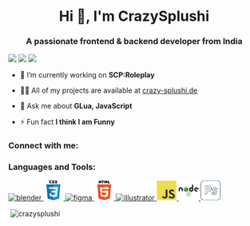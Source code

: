 <h1 align="center">Hi 👋, I'm CrazySplushi</h1>
<h3 align="center">A passionate frontend & backend developer from India</h3>

[![](https://img.shields.io/badge/Discord-5865F2?logo=discord&logoColor=white&style=for-the-badge)](https://discord.com/users/1010526068404408412)
[![](https://img.shields.io/badge/EzCord-00A966?style=for-the-badge&logo=github&logoColor=white)](https://github.com/tibue99/ezcord)
[![](https://img.shields.io/badge/Keks_Bot-D0567A?style=for-the-badge&logo=cookiecutter&logoColor=white)](https://keksbot.xyz)

- 🔭 I’m currently working on **SCP:Roleplay**

- 👨‍💻 All of my projects are available at [crazy-splushi.de](crazy-splushi.de)

- 💬 Ask me about **GLua, JavaScript**

- ⚡ Fun fact **I think I am Funny**

<h3 align="left">Connect with me:</h3>
<p align="left">
</p>

<h3 align="left">Languages and Tools:</h3>
<p align="left"> <a href="https://www.blender.org/" target="_blank" rel="noreferrer"> <img src="https://download.blender.org/branding/community/blender_community_badge_white.svg" alt="blender" width="40" height="40"/> </a> <a href="https://www.w3schools.com/css/" target="_blank" rel="noreferrer"> <img src="https://raw.githubusercontent.com/devicons/devicon/master/icons/css3/css3-original-wordmark.svg" alt="css3" width="40" height="40"/> </a> <a href="https://www.figma.com/" target="_blank" rel="noreferrer"> <img src="https://www.vectorlogo.zone/logos/figma/figma-icon.svg" alt="figma" width="40" height="40"/> </a> <a href="https://www.w3.org/html/" target="_blank" rel="noreferrer"> <img src="https://raw.githubusercontent.com/devicons/devicon/master/icons/html5/html5-original-wordmark.svg" alt="html5" width="40" height="40"/> </a> <a href="https://www.adobe.com/in/products/illustrator.html" target="_blank" rel="noreferrer"> <img src="https://www.vectorlogo.zone/logos/adobe_illustrator/adobe_illustrator-icon.svg" alt="illustrator" width="40" height="40"/> </a> <a href="https://developer.mozilla.org/en-US/docs/Web/JavaScript" target="_blank" rel="noreferrer"> <img src="https://raw.githubusercontent.com/devicons/devicon/master/icons/javascript/javascript-original.svg" alt="javascript" width="40" height="40"/> </a> <a href="https://nodejs.org" target="_blank" rel="noreferrer"> <img src="https://raw.githubusercontent.com/devicons/devicon/master/icons/nodejs/nodejs-original-wordmark.svg" alt="nodejs" width="40" height="40"/> </a> <a href="https://www.photoshop.com/en" target="_blank" rel="noreferrer"> <img src="https://raw.githubusercontent.com/devicons/devicon/master/icons/photoshop/photoshop-line.svg" alt="photoshop" width="40" height="40"/> </a> </p>

<p>&nbsp;<img align="center" src="https://github-readme-stats.vercel.app/api?username=crazysplushi&show_icons=true&locale=en" alt="crazysplushi" /></p>

